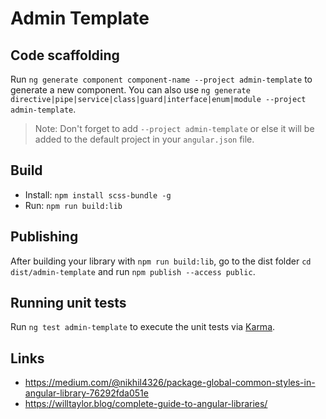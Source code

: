 # Admin Template



## Code scaffolding

Run `ng generate component component-name --project admin-template` to generate a new component. You can also use `ng generate directive|pipe|service|class|guard|interface|enum|module --project admin-template`.
> Note: Don't forget to add `--project admin-template` or else it will be added to the default project in your `angular.json` file. 

## Build

- Install: `npm install scss-bundle -g`
- Run: `npm run build:lib`

## Publishing

After building your library with `npm run build:lib`, go to the dist folder `cd dist/admin-template` and run `npm publish --access public`.

## Running unit tests

Run `ng test admin-template` to execute the unit tests via [Karma](https://karma-runner.github.io).

## Links
- https://medium.com/@nikhil4326/package-global-common-styles-in-angular-library-76292fda051e
- https://willtaylor.blog/complete-guide-to-angular-libraries/